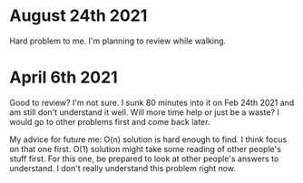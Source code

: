 # August 24th 2021
Hard problem to me. I'm planning to review while walking.

# April 6th 2021

Good to review? I'm not sure. I sunk 80 minutes into it on Feb 24th 2021 and am still don't understand it well. Will
more time help or just be a waste? I would go to other problems first and come back later.

My advice for future me:
O(n) solution is hard enough to find. I think focus on that one first. O(1) solution might take some reading of other
people's stuff first.
For this one, be prepared to look at other people's answers to understand. I don't really understand this problem 
right now.